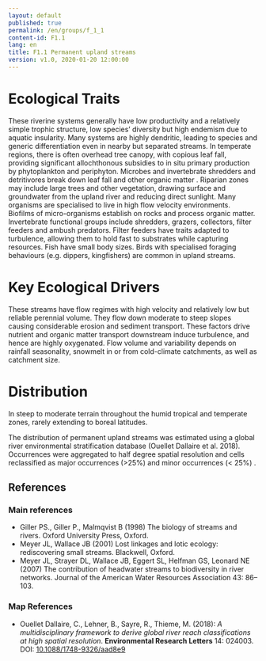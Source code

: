 ```yaml
---
layout: default
published: true
permalink: /en/groups/f_1_1
content-id: F1.1
lang: en
title: F1.1 Permanent upland streams
version: v1.0, 2020-01-20 12:00:00
---
```

# Ecological Traits
 
These riverine systems generally have low productivity and a relatively simple trophic structure, low species’ diversity but high endemism due to aquatic insularity. Many systems are highly dendritic, leading to species and generic differentiation even in nearby but separated streams. In temperate regions, there is often overhead tree canopy, with copious leaf fall, providing significant allochthonous subsidies to in situ primary production by phytoplankton and periphyton. Microbes and invertebrate shredders and detritivores break down leaf fall and other organic matter . Riparian zones may include large trees and other vegetation, drawing surface and groundwater from the upland river and reducing direct sunlight. Many organisms are specialised to live in high flow velocity environments. Biofilms of micro-organisms establish on rocks and process organic matter. Invertebrate functional groups include shredders, grazers, collectors, filter feeders and ambush predators. Filter feeders have traits adapted to turbulence, allowing them to hold fast to substrates while capturing resources. Fish have small body sizes. Birds with specialised foraging behaviours (e.g. dippers, kingfishers) are common in upland streams.
 
# Key Ecological Drivers
 
These streams have flow regimes with high velocity and relatively low but reliable perennial volume. They flow down moderate to steep slopes causing considerable erosion and sediment transport. These factors drive nutrient and organic matter transport downstream induce turbulence, and hence are highly oxygenated. Flow volume and variability depends on rainfall seasonality, snowmelt in or from cold-climate catchments, as well as catchment size.
 
# Distribution
 
In steep to moderate terrain throughout the humid tropical and temperate zones, rarely extending to boreal latitudes.

The distribution of permanent upland streams was estimated using a global river environmental stratification database (Ouellet Dallaire et al. 2018). Occurrences were aggregated to half degree spatial resolution and cells reclassified as major occurrences (>25%) and minor occurrences (< 25%) .

## References
### Main references
* Giller PS., Giller P., Malmqvist B (1998) The biology of streams and rivers. Oxford University Press, Oxford.
* Meyer JL, Wallace JB (2001) Lost linkages and lotic ecology: rediscovering small streams. Blackwell, Oxford.
* Meyer JL, Strayer DL, Wallace JB, Eggert SL, Helfman GS, Leonard NE (2007) The contribution of headwater streams to biodiversity in river networks. Journal of the American Water Resources Association 43:  86–103.
### Map References
* Ouellet Dallaire, C., Lehner, B., Sayre, R., Thieme, M. (2018): *A multidisciplinary framework to derive global river reach classifications at high spatial resolution*. **Environmental Research Letters** 14: 024003. DOI: [10.1088/1748-9326/aad8e9](https://doi.org/10.1088/1748-9326/aad8e9)
